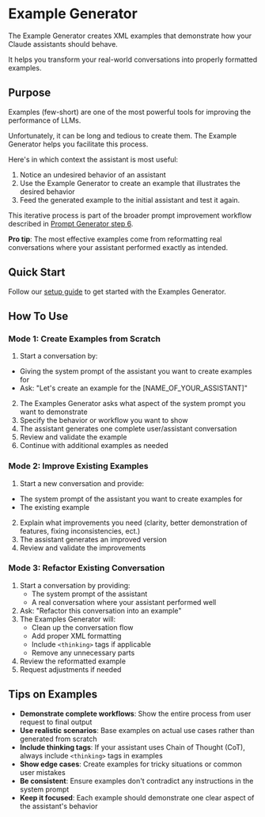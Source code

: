 # Example Generator
The Example Generator creates XML examples that demonstrate how your Claude assistants should behave.

It helps you transform your real-world conversations into properly formatted examples.

## Purpose
Examples (few-short) are one of the most powerful tools for improving the performance of LLMs.

Unfortunately, it can be long and tedious to create them. The Example Generator helps you facilitate this process.

Here's in which context the assistant is most useful:
1. Notice an undesired behavior of an assistant
2. Use the Example Generator to create an example that illustrates the desired behavior
3. Feed the generated example to the initial assistant and test it again.

This iterative process is part of the broader prompt improvement workflow described in [Prompt Generator step 6](../prompt_generator/README.md#step-6-generate-examples).

**Pro tip**: The most effective examples come from reformatting real conversations where your assistant performed exactly as intended.

## Quick Start
Follow our [setup guide](../../docs/setup-guide.md) to get started with the Examples Generator.

## How To Use
### Mode 1: Create Examples from Scratch
1. Start a conversation by:
- Giving the system prompt of the assistant you want to create examples for
- Ask: "Let's create an example for the [NAME_OF_YOUR_ASSISTANT]"
2. The Examples Generator asks what aspect of the system prompt you want to demonstrate
3. Specify the behavior or workflow you want to show
4. The assistant generates one complete user/assistant conversation
5. Review and validate the example
6. Continue with additional examples as needed

### Mode 2: Improve Existing Examples
1. Start a new conversation and provide:
- The system prompt of the assistant you want to create examples for
- The existing example
2. Explain what improvements you need (clarity, better demonstration of features, fixing inconsistencies, ect.)
3. The assistant generates an improved version
4. Review and validate the improvements

### Mode 3: Refactor Existing Conversation
1. Start a conversation by providing:
   - The system prompt of the assistant
   - A real conversation where your assistant performed well
2. Ask: "Refactor this conversation into an example"
3. The Examples Generator will:
   - Clean up the conversation flow
   - Add proper XML formatting
   - Include `<thinking>` tags if applicable
   - Remove any unnecessary parts
4. Review the reformatted example
5. Request adjustments if needed

## Tips on Examples

- **Demonstrate complete workflows**: Show the entire process from user request to final output
- **Use realistic scenarios**: Base examples on actual use cases rather than generated from scratch
- **Include thinking tags**: If your assistant uses Chain of Thought (CoT), always include `<thinking>` tags in examples
- **Show edge cases**: Create examples for tricky situations or common user mistakes
- **Be consistent**: Ensure examples don't contradict any instructions in the system prompt
- **Keep it focused**: Each example should demonstrate one clear aspect of the assistant's behavior
